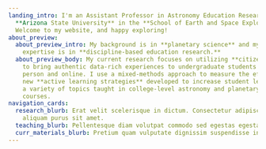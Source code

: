 ```yaml
---
landing_intro: I'm an Assistant Professor in Astronomy Education Research at
  **Arizona State University** in the **School of Earth and Space Exploration**.
  Welcome to my website, and happy exploring!
about_preview:
  about_preview_intro: My background is in **planetary science** and my area of
    expertise is in **discipline-based education research.**
  about_preview_body: My current research focuses on utilizing **citizen science**
    to bring authentic data-rich experiences to undergraduate students both in
    person and online. I use a mixed-methods approach to measure the efficacy of
    new **active learning strategies** developed to increase student learning on
    a variety of topics taught in college-level astronomy and planetary science
    courses.
navigation_cards:
  research_blurb: Erat velit scelerisque in dictum. Consectetur adipiscing elit ut
    aliquam purus sit amet.
  teaching_blurb: Pellentesque diam volutpat commodo sed egestas egestas.
  curr_materials_blurb: Pretium quam vulputate dignissim suspendisse in est ante in nibh.
---
```

